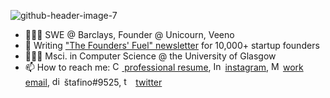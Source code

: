 ![github-header-image-7](https://user-images.githubusercontent.com/77484939/194298569-3883924d-40f1-4776-b40c-dd880e2cb93f.png)




- 👨🏼‍💻 SWE @ Barclays, Founder @ Unicourn, Veeno
- 🌱 Writing ["The Founders' Fuel" newsletter](https://www.thefoundersfuel.com/subscribe) for 10,000+ startup founders
- 🧑🏼‍🎓 Msci. in Computer Science @ the University of Glasgow
- 📫 How to reach me: <a href="https://drive.google.com/file/d/1b0pTsxQRFHfrvXWoBgUAvTc2g6E2wqOw/view?usp=sharing"><img src="https://cdn3.emoji.gg/emojis/2174-stats.png" width="15px" height="15px" alt="CV"> professional resume</a>, <a href="https://emoji.gg/emoji/4044-instagram-logo"><img src="https://cdn3.emoji.gg/emojis/4044-instagram-logo.png" width="15px" height="15px" alt="Instagram_Logo"></a> [instagram](https://www.instagram.com/oliverstafurik/ ), <a href="https://emoji.gg/emoji/7825-mail-1"><img src="https://cdn3.emoji.gg/emojis/7825-mail-1.gif" width="15px" height="15px" alt="Mail_1"></a> [work email](mailto:oliver@thefoundersfuel.com?subject=[GitHub]%20Source%20Han%20Sans), <a href="https://emoji.gg/emoji/9255-discord"><img src="https://cdn3.emoji.gg/emojis/9255-discord.png" width="15px" height="15px" alt="discord"></a> štafino#9525, <a href="https://emoji.gg/emoji/7474_twitter"><img src="https://cdn3.emoji.gg/emojis/7474_twitter.png" width="15px" height="15px" alt="twitter"></a> [twitter](https://twitter.com/stafino_/ )
